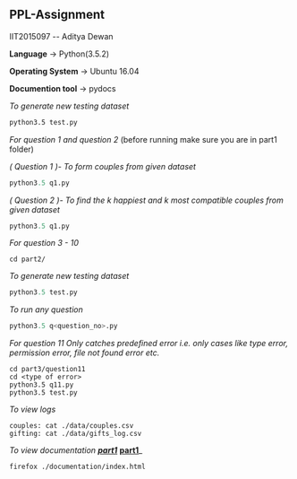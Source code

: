 ## PPL-Assignment

IIT2015097 -- Aditya Dewan


**Language** -> Python(3.5.2)

**Operating System** -> Ubuntu 16.04

**Documention tool** -> pydocs

*To generate new testing dataset*
```sh
python3.5 test.py 
```
*For question 1 and question 2*
(before running make sure you are in part1 folder)

_( Question 1 )- To form couples from given dataset_
```python
python3.5 q1.py 
```
_( Question 2 )- To find the k happiest and k most compatible couples from given dataset_
```python
python3.5 q1.py 
```
*For question 3 - 10*
```
cd part2/
```
*To generate new testing dataset*
```python
python3.5 test.py 
```
*To run any question*
```python
python3.5 q<question_no>.py
```
*For question 11*
*Only catches predefined error i.e. only cases like type error, permission error, file not found error etc.*
```
cd part3/question11
cd <type of error>
python3.5 q11.py
python3.5 test.py
```
_To view logs_
```
couples: cat ./data/couples.csv
gifting: cat ./data/gifts_log.csv
```
_To view documentation **[part1](https://ppl-iiita.github.io/ppl-assignment-dewana-dewan/part1/documentation/)**_
**[part1](https://ppl-iiita.github.io/ppl-assignment-dewana-dewan/part2/documentation/)**_
```
firefox ./documentation/index.html
```

